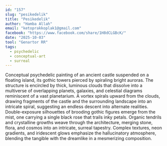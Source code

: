 ```yaml
---
id: "157"
slug: "pesikedelik"
title: "Pesikedelik"
author: "Hamba Allah"
email: "ketoprakkoplak1@gmail.com"
facebook: "https://www.facebook.com/share/1H8dCLGBcK/"
date: "2025-10-03"
tool: "Genartor RR"
tags:
  - psychedelic
  - conceptual-art
  - surreal
---
```


Conceptual psychedelic painting of an ancient castle suspended on a floating island, its gothic towers pierced by spiraling bright auroras. The structure is encircled by thick, luminous clouds that dissolve into a multiverse of overlapping planets, galaxies, and celestial diagrams reminiscent of a vast planetarium. A vortex spirals upward from the clouds, drawing fragments of the castle and the surrounding landscape into an intricate spiral, suggesting an endless descent into alternate realities. Double-exposure silhouettes of brooding gothic figures emerge from the mist, one carrying a single black rose that trails inky petals. Organic tendrils and crystalline growths weave through the architecture, merging stone, flora, and cosmos into an intricate, surreal tapestry. Complex textures, neon gradients, and iridescent glows emphasize the hallucinatory atmosphere, blending the tangible with the dreamlike in a mesmerizing composition.
